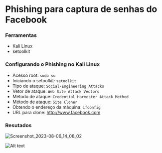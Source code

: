 # Phishing para captura de senhas do Facebook

### Ferramentas

- Kali Linux
- setoolkit

### Configurando o Phishing no Kali Linux

- Acesso root: ``` sudo su ```
- Iniciando o setoolkit: ``` setoolkit ```
- Tipo de ataque: ``` Social-Engineering Attacks ```
- Vetor de ataque: ``` Web Site Attack Vectors ```
- Método de ataque: ```Credential Harvester Attack Method ```
- Método de ataque: ``` Site Cloner ```
- Obtendo o endereço da máquina: ``` ifconfig ```
- URL para clone: http://www.facebook.com

### Resutados

![Screenshot_2023-08-06_14_08_02](https://github.com/sofianjos/cibersecurity-desafio-phishing/assets/104725041/5b2427ce-2987-451c-a7ec-e927df7d50b8)


![Alt text](./passwd.png "Optional title")
